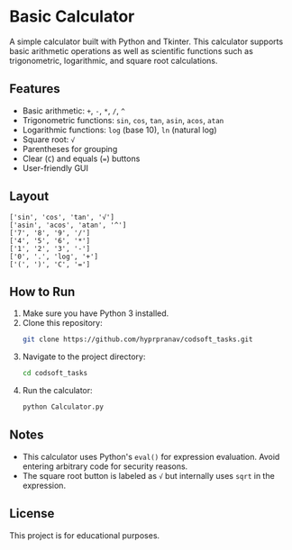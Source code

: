 # Basic Calculator

A simple calculator built with Python and Tkinter. This calculator supports basic arithmetic operations as well as scientific functions such as trigonometric, logarithmic, and square root calculations.

## Features
- Basic arithmetic: `+`, `-`, `*`, `/`, `^`
- Trigonometric functions: `sin`, `cos`, `tan`, `asin`, `acos`, `atan`
- Logarithmic functions: `log` (base 10), `ln` (natural log)
- Square root: `√`
- Parentheses for grouping
- Clear (`C`) and equals (`=`) buttons
- User-friendly GUI

## Layout
```
['sin', 'cos', 'tan', '√']
['asin', 'acos', 'atan', '^']
['7', '8', '9', '/']
['4', '5', '6', '*']
['1', '2', '3', '-']
['0', '.', 'log', '+']
['(', ')', 'C', '=']
```

## How to Run
1. Make sure you have Python 3 installed.
2. Clone this repository:
   ```sh
   git clone https://github.com/hyprpranav/codsoft_tasks.git
   ```
3. Navigate to the project directory:
   ```sh
   cd codsoft_tasks
   ```
4. Run the calculator:
   ```sh
   python Calculator.py
   ```

## Notes
- This calculator uses Python's `eval()` for expression evaluation. Avoid entering arbitrary code for security reasons.
- The square root button is labeled as `√` but internally uses `sqrt` in the expression.

## License
This project is for educational purposes.
